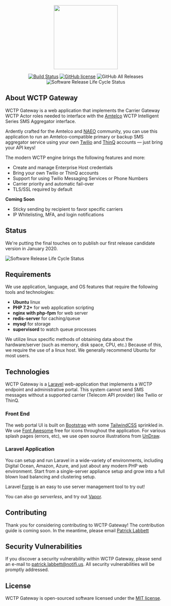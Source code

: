 <p align="center"><img src="https://wctp.io/assets/images/phones.svg" width="200"></p>

<div align="center">

[![Build Status](https://travis-ci.org/NotifiUs/wctp-gateway.svg?branch=master)](https://travis-ci.org/NotifiUs/wctp-gateway)
[![GitHub license](https://img.shields.io/github/license/notifius/wctp-gateway?color=blue)](https://github.com/NotifiUs/wctp-gateway/blob/master/LICENSE)
![GitHub All Releases](https://img.shields.io/github/downloads/NotifiUs/wctp-gateway/total)
![Software Release Life Cycle Status](https://img.shields.io/badge/release%20status-closed--beta-blueviolet)

</div>

## About WCTP Gateway

WCTP Gateway is a web application that implements the Carrier Gateway WCTP Actor roles needed to interface with the [Amtelco](https://amtelco.com) WCTP Intelligent Series SMS Aggregator interface.

Ardently crafted for the Amtelco and [NAEO](https://www.naeo.org) community, you can use this application to run an Amtelco-compatible primary or backup SMS aggregator service using your own [Twilio](https://twilio.com) and [ThinQ](https://thinq.com) accounts &mdash; just bring your API keys!

The modern WCTP engine brings the following features and more:

- Create and manage Enterprise Host credentials
- Bring your own Twilio or ThinQ accounts
- Support for using Twilio Messaging Services or Phone Numbers
- Carrier priority and automatic fail-over
- TLS/SSL required by default

**Coming Soon**
- Sticky sending by recipient to favor specific carriers
- IP Whitelisting, MFA, and login notifications

## Status

We're putting the final touches on to publish our first release candidate version in January 2020.

![Software Release Life Cycle Status](https://img.shields.io/badge/release%20status-closed--beta-blueviolet)


## Requirements

We use application, language, and OS features that require the following tools and technologies:

- **Ubuntu** linux
- **PHP 7.2+** for web application scripting
- **nginx with php-fpm** for web server
- **redis-server** for caching/queue
- **mysql** for storage
- **supervisord** to watch queue processes

We utilize linux specific methods of obtaining data about the hardware/server (such as memory, disk space, CPU, etc.)
Because of this, we require the use of a linux host. We generally recommend Ubuntu for most users. 

## Technologies

WCTP Gateway is a [Laravel](https://laravel.com) web-application that implements a WCTP endpoint and administrative portal. 
This system cannot send SMS messages without a supported carrier (Telecom API provider) like Twilio or ThinQ. 

### Front End
The web portal UI is built on [Bootstrap](https://getbootstrap.com) with some [TailwindCSS](https://tailwindcss.com) sprinkled in.
We use [Font Awesome](https://fontawesome.com/) free for icons throughout the application. 
For various splash pages (errors, etc), we use open source illustrations from [UnDraw](https://undraw.co/illustrations).


### Laravel Application
You can setup and run Laravel in a wide-variety of environments, including Digital Ocean, Amazon, Azure, and just about any modern PHP web environment. 
Start from a single-server appliance setup and grow into a full blown load balancing and clustering setup.

Laravel [Forge](https://forge.laravel.com) is an easy to use server management tool to try out! 

You can also go *serverless*, and try out [Vapor](https://vapor.laravel.com/). 

## Contributing

Thank you for considering contributing to WCTP Gateway! The contribution guide is coming soon. In the meantime, please email [Patrick Labbett](mailto:patrick.labbett@notifi.us)

## Security Vulnerabilities

If you discover a security vulnerability within WCTP Gateway, please send an e-mail to [patrick.labbett@notifi.us](mailto:patrick.labbett@notifi.us). All security vulnerabilities will be promptly addressed.

## License

WCTP Gateway is open-sourced software licensed under the [MIT license](https://opensource.org/licenses/MIT).
